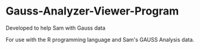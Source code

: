 # Gauss-Analyzer-Viewer-Program
Developed to help Sam with Gauss data

For use with the R programming language and Sam's GAUSS Analysis data.

